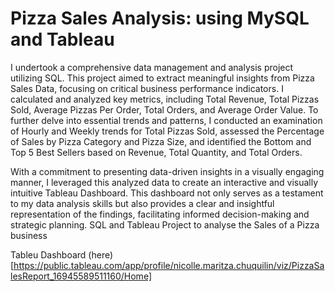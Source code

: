 # Pizza Sales Analysis: using MySQL and Tableau

I undertook a comprehensive data management and analysis project utilizing SQL. This project aimed to extract meaningful insights from Pizza Sales Data, focusing on critical business performance indicators. I  calculated and analyzed key metrics, including Total Revenue, Total Pizzas Sold, Average Pizzas Per Order, Total Orders, and Average Order Value. To further delve into essential trends and patterns, I conducted an examination of Hourly and Weekly trends for Total Pizzas Sold, assessed the Percentage of Sales by Pizza Category and Pizza Size, and identified the Bottom and Top 5 Best Sellers based on Revenue, Total Quantity, and Total Orders.

With a commitment to presenting data-driven insights in a visually engaging manner, I leveraged this analyzed data to create an interactive and visually intuitive Tableau Dashboard. This dashboard not only serves as a testament to my data analysis skills but also provides a clear and insightful representation of the findings, facilitating informed decision-making and strategic planning.
SQL and Tableau Project to analyse the Sales of a Pizza business

Tableu Dashboard (here)[https://public.tableau.com/app/profile/nicolle.maritza.chuquilin/viz/PizzaSalesReport_16945589511160/Home]

